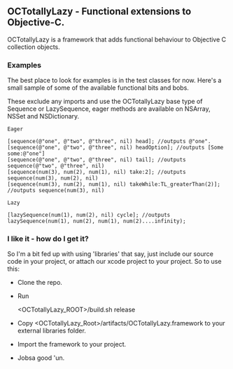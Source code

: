 ## OCTotallyLazy - Functional extensions to Objective-C.

OCTotallyLazy is a framework that adds functional behaviour to Objective C collection objects.

### Examples

The best place to look for examples is in the test classes for now. Here's a small sample of some of the available functional bits and bobs.

These exclude any imports and use the OCTotallyLazy base type of Sequence or LazySequence, eager methods are available on NSArray, NSSet and NSDictionary.

    Eager
    
    [sequence(@"one", @"two", @"three", nil) head]; //outputs @"one".
    [sequence(@"one", @"two", @"three", nil) headOption]; //outputs [Some some:@"one"]
    [sequence(@"one", @"two", @"three", nil) tail]; //outputs sequence(@"two", @"three", nil)
    [sequence(num(3), num(2), num(1), nil) take:2]; //outputs sequence(num(3), num(2), nil)
    [sequence(num(3), num(2), num(1), nil) takeWhile:TL_greaterThan(2)]; //outputs sequence(num(3), nil)
    
    Lazy
    
    [lazySequence(num(1), num(2), nil) cycle]; //outputs lazySequence(num(1), num(2), num(1), num(2)....infinity);
    
### I like it - how do I get it?

So I'm a bit fed up with using 'libraries' that say, just include our source code in your project, or attach our xcode project to your project. So to use this:

- Clone the repo.
- Run

    <OCTotallyLazy_ROOT>/build.sh release
    
- Copy <OCTotallyLazy_Root>/artifacts/OCTotallyLazy.framework to your external libraries folder.
- Import the framework to your project.
- Jobsa good 'un.
    
    